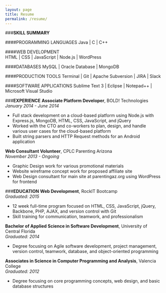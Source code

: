 ```yaml
---
layout: page
title: Resume
permalink: /resume/
---
```


###**SKILL SUMMARY**

####PROGRAMMING LANGUAGES
Java | C | C++  

####WEB DEVELOPMENT  
HTML | CSS | JavaScript | Node.js | WordPress

####DATABASES
MySQL | Oracle Database | MongoDB

####PRODUCTION TOOLS
Terminal | Git | Apache Subversion | JIRA | Slack

####SOFTWARE APPLICATIONS
Sublime Text 3 | Eclipse | Notepad++ | Microsoft Visual Studio

###**EXPERIENCE**
**Associate Platform Developer**, BOLD! Technologies  
*January 2014 - June 2014*   
-  Full stack development on a cloud-based platform using Node.js with Express.js, MongoDB, HTML, CSS, JavaScript, and jQuery  
-  Worked with the CTO and co-workers to plan, design, and handle various user cases for the cloud-based platform  
-  Built string parsers and HTTP Request methods for an Android application

**Web Consultant Volunteer**, CPLC Parenting Arizona  
*November 2013 - Ongoing*  
-  Graphic Design work for various promotional materials  
-  Website wireframe concept work for proposed affiliate site  
-  Web Design consultant for main site at parentingaz.org using WordPress for frontend  

###**EDUCATION**
**Web Development**, RockIT Bootcamp  
*Graduated: 2015*  
-  12 week full-time program focused on HTML, CSS, JavaScript, jQuery, Backbone, PHP, AJAX, and version control with Git  
-  Skill training for communication, teamwork, and professionalism  

**Bachelor of Applied Science in Software Development**, University of Central Florida  
*Graduated: 2014*  
-  Degree focusing on Agile software development, project management, version control, teamwork, database, and object-oriented programming

**Associates in Science in Computer Programming and Analysis**, Valencia College  
*Graduated: 2012*  
- Degree focusing on core programming concepts, web design, and basic database structures  

